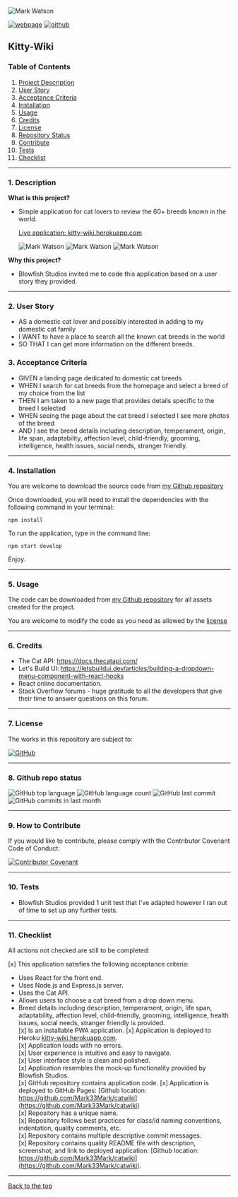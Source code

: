 ![Mark Watson](./assets/kittyWikiBanner.png)

[![webpage](./assets/myWebpage.png)](https://kitty-wiki.herokuapp.com)  [![github](./assets/myGithub.png)](https://github.com/Mark33Mark/catwiki)  

 
## Kitty-Wiki

### Table of Contents  
  
   1. [Project Description](#1-description)
   2. [User Story](#2-user-story)
   3. [Acceptance Criteria](#3-acceptance-criteria)
   4. [Installation](#4-installation)
   5. [Usage](#5-usage)
   6. [Credits](#6-credits)
   7. [License](#7-license)
   8. [Repository Status](#8-github-repo-status)
   9. [Contribute](#9-how-to-contribute)
   10. [Tests](#10-tests)
   11. [Checklist](#11-checklist)

---

### 1. Description  

**What is this project?**  

*  Simple application for cat lovers to review the 60+ breeds known in the world.  
   
   [Live application:  kitty-wiki.herokuapp.com](https://kitty-wiki.herokuapp.com)  

   ![Mark Watson](./assets/screenshot1.jpg) ![Mark Watson](./assets/screenshot2.jpg) ![Mark Watson](./assets/screenshot3.jpg)

**Why this project?**  

* Blowfish Studios invited me to code this application based on a user story they provided.

---

### 2. User Story  

* AS a domestic cat lover and possibly interested in adding to my domestic cat family  
* I WANT to have a place to search all the known cat breeds in the world  
* SO THAT I can get more information on the different breeds.  


### 3. Acceptance Criteria

* GIVEN a landing page dedicated to domestic cat breeds  
* WHEN I search for cat breeds from the homepage and select a breed of my choice from the list  
* THEN I am taken to a new page that provides details specific to the breed I selected  
* WHEN seeing the page about the cat breed I selected I see more photos of the breed
* AND I see the breed details including description, temperament, origin, life span, adaptability, affection level, child-friendly, grooming, intelligence, health issues, social needs, stranger friendly.

---

### 4. Installation

You are welcome to download the source code from [my Github repository](https://github.com/Mark33Mark/catwiki)  

Once downloaded, you will need to install the dependencies with the following command in your terminal:  

```npm install```  


To run the application, type in the command line:

```npm start develop```  

Enjoy.  

---

### 5. Usage  

The code can be downloaded from [my Github repository](https://github.com/Mark33Mark/catwiki) for all assets created for the project.  

You are welcome to modify the code as you need as allowed by the [license](#7-license)

---

### 6. Credits  

* The Cat API: https://docs.thecatapi.com/  
* Let's Build UI: https://letsbuildui.dev/articles/building-a-dropdown-menu-component-with-react-hooks
* React online documentation.  
* Stack Overflow forums - huge gratitude to all the developers that give their time to answer questions on this forum.  

---

### 7. License  

 The works in this repository are subject to:  

[![GitHub](https://img.shields.io/github/license/Mark33Mark/kitty-wiki)](doc/LICENSE.md)

---

### 8. Github repo status  
![GitHub top language](https://img.shields.io/github/languages/top/Mark33Mark/catwiki)
![GitHub language count](https://img.shields.io/github/languages/count/Mark33Mark/catwiki)
![GitHub last commit](https://img.shields.io/github/last-commit/Mark33Mark/catwiki)
![GitHub commits in last month](https://img.shields.io/github/commit-activity/m/Mark33Mark/catwiki)

---

### 9. How to Contribute  

 If you would like to contribute, please comply with the Contributor Covenant Code of Conduct:  

[![Contributor Covenant](https://img.shields.io/badge/Contributor%20Covenant-2.1-4baaaa.svg)](doc/code_of_conduct.md)

---

### 10. Tests  

* Blowfish Studios provided 1 unit test that I've adapted however I ran out of time to set up any further tests.  

---

### 11. Checklist  

 All actions not checked are still to be completed:  

[x]  This application satisfies the following acceptance criteria:  
   *  Uses React for the front end.
   *  Uses Node.js and Express.js server.  
   *  Uses the Cat API.  
   *  Allows users to choose a cat breed from a drop down menu.  
   *  Breed details including description, temperament, origin, life span, adaptability, affection level, child-friendly, grooming, intelligence, health issues, social needs, stranger friendly is provided.  
[x]  Is an installable PWA application.
[x]  Application is deployed to Heroku [kitty-wiki.herokuapp.com](https://kitty-wiki.herokuapp.com).  
[x]  Application loads with no errors.  
[x]  User experience is intuitive and easy to navigate.  
[x]  User interface style is clean and polished.  
[x]  Application resembles the mock-up functionality provided by Blowfish Studios.  
[x]  GitHub repository contains application code.
[x]  Application is deployed to GitHub Pages: [Github location: https://github.com/Mark33Mark/catwiki](https://github.com/Mark33Mark/catwiki)  
[x]  Repository has a unique name.  
[x]  Repository follows best practices for class/id naming conventions, indentation, quality comments, etc.  
[x]  Repository contains multiple descriptive commit messages.  
[x]  Repository contains quality README file with description, screenshot, and link to deployed application: [Github location: https://github.com/Mark33Mark/catwiki](https://github.com/Mark33Mark/catwiki).  

---

[Back to the top](#kitty-wiki)  
